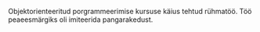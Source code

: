 Objektorienteeritud porgrammeerimise kursuse käius tehtud rühmatöö.
Töö peaeesmärgiks oli imiteerida pangarakedust.
